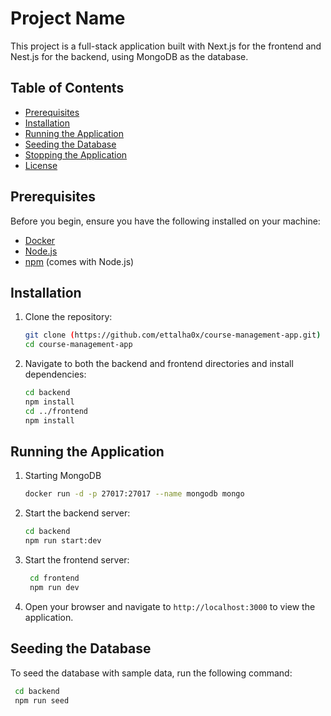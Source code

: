 # Project Name

This project is a full-stack application built with Next.js for the frontend and Nest.js for the backend, using MongoDB as the database.

## Table of Contents

- [Prerequisites](#prerequisites)
- [Installation](#installation)
- [Running the Application](#running-the-application)
- [Seeding the Database](#seeding-the-database)
- [Stopping the Application](#stopping-the-application)
- [License](#license)

## Prerequisites

Before you begin, ensure you have the following installed on your machine:

- [Docker](https://www.docker.com/get-started)
- [Node.js](https://nodejs.org/)
- [npm](https://www.npmjs.com/get-npm) (comes with Node.js)

## Installation

1. Clone the repository:

   ```bash
   git clone (https://github.com/ettalha0x/course-management-app.git)
   cd course-management-app
    ```
2. Navigate to both the backend and frontend directories and install dependencies:

   ```bash
   cd backend
   npm install
   cd ../frontend
   npm install
   ```
## Running the Application

1. Starting MongoDB
    ```bash
    docker run -d -p 27017:27017 --name mongodb mongo
    ```
2. Start the backend server:

   ```bash
   cd backend
   npm run start:dev
   ```
3. Start the frontend server:

   ```bash
    cd frontend
    npm run dev
    ```
4. Open your browser and navigate to `http://localhost:3000` to view the application.

## Seeding the Database

To seed the database with sample data, run the following command:

   ```bash
    cd backend
    npm run seed
   ```
